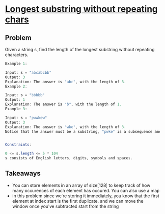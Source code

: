 # [ Longest substring without repeating chars ]( https://leetcode.com/problems/longest-substring-without-repeating-characters )

## Problem
Given a string s, find the length of the longest substring without repeating characters.



```java
Example 1:

Input: s = "abcabcbb"
Output: 3
Explanation: The answer is "abc", with the length of 3.
Example 2:

Input: s = "bbbbb"
Output: 1
Explanation: The answer is "b", with the length of 1.
Example 3:

Input: s = "pwwkew"
Output: 3
Explanation: The answer is "wke", with the length of 3.
Notice that the answer must be a substring, "pwke" is a subsequence and not a substring.


Constraints:

0 <= s.length <= 5 * 104
s consists of English letters, digits, symbols and spaces.
```

## Takeaways
- You can store elements in an array of size[128] to keep track of how many occurences of each element has occured. You can also use a map
- in this problem since we're storing it immediately, you know that the first element at index start is the first duplicate, and we can move the window once you've subtracted start from the string
